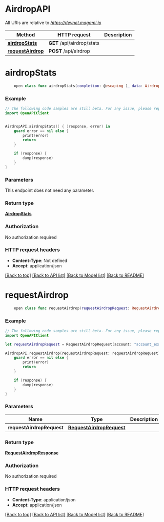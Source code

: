 # AirdropAPI

All URIs are relative to *https://devnet.mogami.io*

Method | HTTP request | Description
------------- | ------------- | -------------
[**airdropStats**](AirdropAPI.md#airdropstats) | **GET** /api/airdrop/stats | 
[**requestAirdrop**](AirdropAPI.md#requestairdrop) | **POST** /api/airdrop | 


# **airdropStats**
```swift
    open class func airdropStats(completion: @escaping (_ data: AirdropStats?, _ error: Error?) -> Void)
```



### Example
```swift
// The following code samples are still beta. For any issue, please report via http://github.com/OpenAPITools/openapi-generator/issues/new
import OpenAPIClient


AirdropAPI.airdropStats() { (response, error) in
    guard error == nil else {
        print(error)
        return
    }

    if (response) {
        dump(response)
    }
}
```

### Parameters
This endpoint does not need any parameter.

### Return type

[**AirdropStats**](AirdropStats.md)

### Authorization

No authorization required

### HTTP request headers

 - **Content-Type**: Not defined
 - **Accept**: application/json

[[Back to top]](#) [[Back to API list]](../README.md#documentation-for-api-endpoints) [[Back to Model list]](../README.md#documentation-for-models) [[Back to README]](../README.md)

# **requestAirdrop**
```swift
    open class func requestAirdrop(requestAirdropRequest: RequestAirdropRequest, completion: @escaping (_ data: RequestAirdropResponse?, _ error: Error?) -> Void)
```



### Example
```swift
// The following code samples are still beta. For any issue, please report via http://github.com/OpenAPITools/openapi-generator/issues/new
import OpenAPIClient

let requestAirdropRequest = RequestAirdropRequest(account: "account_example", amount: "amount_example") // RequestAirdropRequest | 

AirdropAPI.requestAirdrop(requestAirdropRequest: requestAirdropRequest) { (response, error) in
    guard error == nil else {
        print(error)
        return
    }

    if (response) {
        dump(response)
    }
}
```

### Parameters

Name | Type | Description  | Notes
------------- | ------------- | ------------- | -------------
 **requestAirdropRequest** | [**RequestAirdropRequest**](RequestAirdropRequest.md) |  | 

### Return type

[**RequestAirdropResponse**](RequestAirdropResponse.md)

### Authorization

No authorization required

### HTTP request headers

 - **Content-Type**: application/json
 - **Accept**: application/json

[[Back to top]](#) [[Back to API list]](../README.md#documentation-for-api-endpoints) [[Back to Model list]](../README.md#documentation-for-models) [[Back to README]](../README.md)


